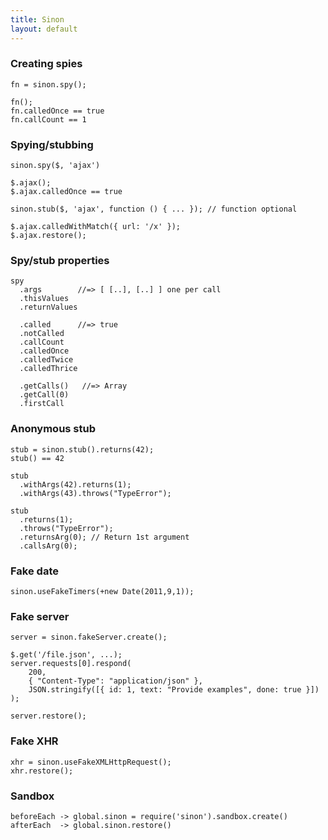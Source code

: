 ```yaml
---
title: Sinon
layout: default
---
```


### Creating spies

    fn = sinon.spy();

    fn();
    fn.calledOnce == true
    fn.callCount == 1

### Spying/stubbing

    sinon.spy($, 'ajax')

    $.ajax();
    $.ajax.calledOnce == true

    sinon.stub($, 'ajax', function () { ... }); // function optional

    $.ajax.calledWithMatch({ url: '/x' });
    $.ajax.restore();

### Spy/stub properties

    spy
      .args        //=> [ [..], [..] ] one per call
      .thisValues
      .returnValues

      .called      //=> true
      .notCalled
      .callCount
      .calledOnce
      .calledTwice
      .calledThrice

      .getCalls()   //=> Array
      .getCall(0)
      .firstCall

### Anonymous stub

    stub = sinon.stub().returns(42);
    stub() == 42

    stub
      .withArgs(42).returns(1);
      .withArgs(43).throws("TypeError");

    stub
      .returns(1);
      .throws("TypeError");
      .returnsArg(0); // Return 1st argument
      .callsArg(0);

### Fake date

    sinon.useFakeTimers(+new Date(2011,9,1));

### Fake server

    server = sinon.fakeServer.create();

    $.get('/file.json', ...);
    server.requests[0].respond(
        200,
        { "Content-Type": "application/json" },
        JSON.stringify([{ id: 1, text: "Provide examples", done: true }])
    );

    server.restore();

### Fake XHR

    xhr = sinon.useFakeXMLHttpRequest();
    xhr.restore();

### Sandbox

    beforeEach -> global.sinon = require('sinon').sandbox.create()
    afterEach  -> global.sinon.restore()
